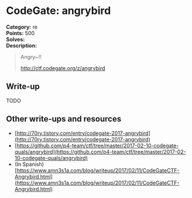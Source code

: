 # CodeGate: angrybird

**Category:** re  
**Points:** 500  
**Solves:**  
**Description:**  

> Angry~!!
> 
> http://ctf.codegate.org/z/angrybird

## Write-up

TODO

## Other write-ups and resources

* [http://70ry.tistory.com/entry/codegate-2017-angrybird](http://70ry.tistory.com/entry/codegate-2017-angrybird)
* [https://github.com/p4-team/ctf/tree/master/2017-02-10-codegate-quals/angrybird](https://github.com/p4-team/ctf/tree/master/2017-02-10-codegate-quals/angrybird)
* (In Spanish) [https://www.amn3s1a.com/blog/writeup/2017/02/11/CodeGateCTF-Angrybird.html](https://www.amn3s1a.com/blog/writeup/2017/02/11/CodeGateCTF-Angrybird.html)

